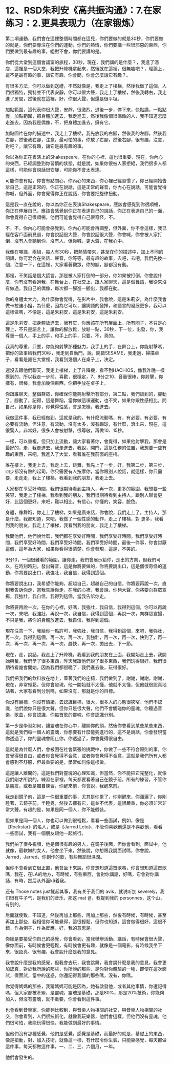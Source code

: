 # 12、RSD朱利安《高共振沟通》：7.在家练习：2.更具表现力（在家锻炼）

第二項運動，我們會在這裡整個時間都在這兒，你們要做的就是30秒，你們要做的就是，你們要專注在你們的運動，你們的熱情，你們要講一些很邪惡的東西，你們要做到最有趣的事，絕對不會，你們要講的是。

你們從大堂到這個會議室的旅程，30秒，現在，我們講的是什麼？，我進了酒店，這裡是一個大堂，我把升降機拿起來，然後就在這裡，很無趣吧？，理論上，這不是最有趣的事，讓它有趣，你會問，你會怎麼讓它有趣？。

有很多方法，你可以做到送禮，不然就像是，我走上了樓梯，然後我做了這個，人們很獨特，獨特並不代表安靜，你可以很大聲，我走上了樓梯，然後我轉右，我走進了房間，然後就在這裡，好，你很大聲，但還是很平坦。

加點範圍，這代表你很大聲，安靜，很激烈，退後一步，停下來，快點講，一點點慢，加點範圍，把身體加進去，我走進去，然後我像個很偶像的人，我不知道怎麼走進去，因為我是偶像，不，把身體加進去，擁有它。

加點圖片在你的描述中，我走上了樓梯，我先放我的右腳，然後我的左腳，然後我右腳，然後我右腳，注意，最可怕的事，你放了右腳，然後右腳，很有趣，注意，對吧？，讓它有趣，讓它是最有趣的事。

你以為你正在表演上的Shakespeare，在你的心裡，這也很重要，現在，你內心的東西，已經調整到你習慣的狀態，就是說，如果你很被人家拒絕，我們很多人都這樣，可能你會說話很安靜，可能你不會太表達。

可能你會有點，你會有點關心，你內心的東西，你心裡已經習慣了，你已經開始告訴自己，這是正常的，你正在說話，這是正常的聲音，你內心在說話，可能會覺得你喊，但外面，你會覺得你正在說話，你會要把旋律扭動。

這是我一直在說的，你以為你正在表演Shakespeare，應該會感覺到你很順暢，你正在伸展自己，應該會感覺到你正在表達自己的說話，你正在表達自己的一面，你會覺得自己很順暢，他們可能會覺得自己很奇怪，不。

不，不，你內心可能會感覺到，你內心可能會再調整，但外面，你不會這樣，我已經在客戶面前見過，你會說話很大聲，你會說話很大聲，你會喊，你會被人家打倒，沒有人會聽到你，沒有人，但你喊，更大聲，在我心中。

我像在嘲諷，兩組，每人有30秒，把熱情帶來，甚至在你的描述中，加上不同的詞語，你可混合在笑話、聲音，你等等，最有趣的故事，去吧，去吧，我們先換一個，注意一下，在這裡，大家看著觀眾，你的腳，腳都沒有動。

那裡，不笑話是個大謊言，那是被人家打倒的一部分，你如果被打倒，你會說什麼，你有沒有看過我，在舞台上，在社交上，跟人家聊天，這是個舞蹈，我從來沒有做過，我自己的偶像，每次都一腳進一腳出，我都在動。

你的身體太大力，為什麼你會覺得，在影片中，我會說，這是朱莉安，為什麼我會做卡拉迪小姐，為什麼，因為它可以，讓詞語的發揮，和語言的發展更多，我可以這樣做嗎，不像是，這是朱莉安，這是朱莉安，這是朱莉安。

這是朱莉安，把身體放進去，擁有它，你應該在所有層面上，所有圈子，不只是心理上，不只是語言上，讓你的腳放鬆，放鬆一點，30秒，下一位，出發，你，我尊重一個人，手上的手，和手上的手，只要，不，真的。

我真的尊重，只要，你能夠射擊那種魅力，我手上的手，在舞台上，你能射擊嗎，把你的故事給我們30秒，我走到自動門，說，開啟SESAME，我走過，掃描桌子，看看是誰在大堂裡，我看到幾個人在桌子上，決定。

還沒去跟他們聊天，我走上樓梯，上了升降機，看不到HACHIOS，像我昨晚一樣摸到的，所以我走一步前，喜歡，很穩定，7、8分之10，音量很棒，你射擊，你擁有，很棒，我會加幾個東西，你把手放在桌子上。

你跟誰聊天，整個群眾，你確保你能夠射擊所有部分，第二點，我們談到的，腳動了，腳動了，記得，這是舞蹈，當你做這項運動，也不笑，如果你跟性感相比，問自己，如果你是你，你覺得性感，會是怎樣，我進去。

我做這件事，我已經做到，這就是我的，有什麼流動嗎，有，有必要，有必要，有必要有流動，但注意，有流動，沒有太多，沒有踢球，有什麼，滾出來，現在，這很驚人，非常好，很多人會被射擊，很尊敬，再做10、15秒。

一樣，可以重複，但只加上流動，讓大家看著你，會覺得，如果他射擊我，那會是最好的，走，我走進去，我走進去，我說，開門，這是任務的位置，我想要一些有趣的東西，來吧，我進入了大堂，看著誰在我前面的座椅。

誰在樓上，我走上去，我走上去，跳舞，我先上了一步，好，我第二步，第三步，四步都沒有熱的起司，你只需要有人按摩你，當你跟別人說話，就這樣，你只需要，走走走，我上了樓梯，我看到我的朋友，我走上去。

大家都在享受好時間，我們很期待看到主持人，再一次，更多的範圍，我想要一些笑容，我走上了樓梯，我看到我的朋友，我們很期待看到主持人，跟別人聊會更好，比這個更好，來吧，難以相比，有信心，你懂的，笑容，臉色。

身體，像舞蹈，你走上了樓梯，如果是廣東話，你會說，我們走上了，主持人，那是什麼，我都知道，來吧，我做了一個性感的動作，走上了樓梯，對 更多，我看到我的朋友，我走上了樓梯，我看到我的朋友，我走上了樓梯。

我問他們，他們說什麼，我們都在享受好時間，我們享受好時間，我們享受好時間，我們享受好時間，我們享受好時間，我們享受好時間，最後一件事，你會討厭這個，這年為大家，如果你看得很清楚，你會發現，這是，不笑的。

9分10，一個很難看的範圍，讓你走，我們會展示給你，走出的方向，但我們可以，在時刻時刻，發出聲音，這是你將要做的，你將要說出口，這是個很奇怪的運動，你將要說出口，我強壯，我自信，我得到這個。

你將要說出口，我希望你能夠，超越自己，超越自己的自信，你將要再說一次，直到我告訴你走，當我告訴你走，在我的心裡，我會說，你夠大聲，你將要向群眾宣揚，我強壯，我自信，我得到這個，當我告訴你走。

你將要再說一次，在你的心裡，好嗎，我強壯，我自信，我得到這個，你可以再說一次，來吧，我強壯，再說一次，我自信，我得到這個，再說一次，向群眾宣揚，不只是我，將你的身體放進去，我自信，我得到這個。

現在注意一下，我給你一點許可，我強壯，我自信，我得到這個，來吧，我強壯，再一次，我得到這個，再一次，再一次，我強壯，再一次，再一次，快到了，再一次，再一次，再一次，再一次，趕快，再一次，拋出去，下一節。

現在，走，說話，我走上了升降機，我看到我的朋友在上面，我開始走上去，我開始興奮，我們學了很多東西，昨天我跟他們說了很多東西，我們玩得很好，我們很期待看誰會開始，因為我們都很晚了，我們進去後，玩得很好。

我們把我們的飲料放在地上，蓋著我們的座椅，我們做到了，謝謝，謝謝，謝謝，現在，非常輕鬆，但你會發現，他一開始就不太懂，他就不太懂，但他就很認真地站著，大家有看到分別嗎，如果沒有，那就是你的目標。

你沒有目標，你沒有情緒，去認識目標，很大，很多人的心態很狹窄，他們不認識，他們說你只是很大聲，但你只是很大聲，他們不會觸碰你的靈魂，你聽過音樂、歌曲，你會認識，你每首歌的靈魂，你會認識分別。

第一步是學習如何，讓靈魂在你心中，離開你的頭，然後你會看到某些某些東西，這就是我們每一個人的靈魂，你想要有什麼能夠進行的，這不是說話，你會發現當你透過了，你的靈魂會阻止你，你透過了，你會覺得很自由。

這就是為什麼人們，會被困在社會緊張的挑戰中，你做了一些不符合原則的事，你會覺得很自由，或者你會覺得不合意，或者你會覺得不合意，這就是我們所有人都會感到不舒服，但最重要的是，學習如何像這樣做。

這是讓人離開的，這是我們對靈魂的心理知識，但當然，你不能把它完整化，就像我們剛才所說的，練習在家裡，每天都要看著自己在鏡子前，所有的練習，不管你是朋友，或者是獨自練習，你醒來前，你會說，我醒來前。

我走到鏡子前，這是一件很重要的事，尤其是你累了，你剛醒來，你瀟灑了，你剛睡著，去鏡子前，半睡覺，然後去擁有它，這並不代表，這很嚴重，你必須非常非常大聲，有趣的是，如果是同一個人，你不能假裝。

但如果是同一個人，你也可以做到很輕鬆，看看一些面試，例如，像是《Rockstar》的名人，或是《Jarred Leto》，不管你喜歡他還是不喜歡他，看看一些面試，我有一個朋友跟他一起旅行。

我們拍了很多視頻，他是個很有趣的男人，在鏡子後面，但你會看到，面試中，他就像，最軟嫩的女人，他會坐下來，然後說，你想跟我說面試嗎，你會說，Jarred，Jarred，你創作的歌，有些舞蹈很濕潤。

但你不會看到它很正直，他會坐下來說，你會想知道這首歌嗎，你會想知道這首歌嗎，我在，在LA的地方，有時候，有些東西，會對你講話，好嗎，它會對你講話，有時，然后从外面kä着我。

还有 Those notes just魹起其筝，我有关于我们的 avis，就说听加 severely，我们很有牛子气，是我们的音乐，那这 mat 끝，我提到我的 personnes，这个山，有别的。

后面就使致，不知道，然後再加上那些，再加上那些，然後有時候，有時候，甚至再加上那些，我相信你可能覺得，這很輕鬆，但你也知道，這會做得很好，這很不錯，作為例子，作為反應，好，我的意思是。

你總是要接受你自己的感覺，你會看到，當我舉辦活動、講話，有時候會很大聲，像你面前，有時候會更輕鬆，有時候會更有趣，就像是一個電影，有時候我坐下來，很認真、很有趣，我會說什麼是我的意見。

我會說什麼是我的感覺，但我會去玩，我會跳舞，我會說什麼是我的意見，我會更加認真，對於我所說的那些，你所說的那些，是你對你體驗的一種，即使在這次面試，假面試，當中的迷惑，你還記得我講的那些嗎，沒有，你嗎。

你覺得媽媽的那些，我猜媽媽可能是因為，她有啟發他，或者其他事情，你還記得嗎，但大家都被牽緊，是靈魂，靈魂是基礎，那是80%，那是20%技術，你能夠加入，但沒有靈魂，就不重要，你會看到這件事。

也會看到音樂家，你能夠比較到，與音樂人物相關的社交，與音樂人物相關的社交，你會看到，人們很技術化，就像我玩樂器，他們會這樣，但他們沒有靈魂，他們很可怕，我能玩得很快，我能做到最好的事情。

但他們沒有那種感覺，他們是感覺，感覺是基礎，而最好的就是，基礎上的東西，像是扭動，對，加入技術，就像這一樣，有什麼令你生氣，只能靠感覺，每天都做這件事，每天都做這件事，一、二、三、六個月，一年。

他們會發生的。